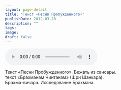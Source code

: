 ```yaml
---
layout: page-detail
title: "Текст «Песни Пробужденного»"
publishDate: 2012.03.28
description: ""
tags:
image:
draft: false
---
```


<audio title="2012.03.28 - Текст «Песни Пробужденного».mp3" src="https://filer-api.advayta.org/v1.0/public/files/74425" controls=""></audio>

 Текст «Песни Пробужденного». Бежать из сансары.  
 текст «Брахманам Чинтанам» (Шри Шанкара).  
 Брахма-вичара. Исследование Брахмана.  

  
